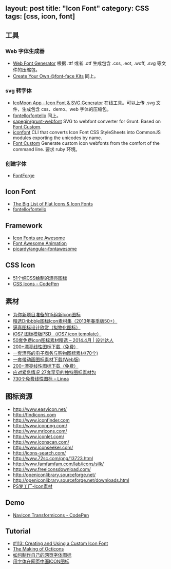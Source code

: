 layout: post
title: "Icon Font"
category: CSS
tags: [css, icon, font]
---

## 工具

### Web 字体生成器

- [Web Font Generator](https://www.web-font-generator.com/) 根据 .ttf 或者 .otf 生成包含 .css, .eot, .woff, .svg 等文件的压缩包。
- [Create Your Own @font-face Kits](http://www.fontsquirrel.com/tools/webfont-generator) 同上。

### svg 转字体

- [IcoMoon App - Icon Font & SVG Generator](https://icomoon.io/app/#/select) 在线工具。可以上传 .svg 文件，生成包含 css、demo、web 字体的压缩包。
- [fontello/fontello](https://github.com/fontello/fontello#developers-api) 同上。
- [sapegin/grunt-webfont](https://github.com/sapegin/grunt-webfont) SVG to webfont converter for Grunt. Based on [Font Custom](http://fontcustom.com/).
- [iconfont](https://www.npmjs.org/package/iconfont) CLI that converts Icon Font CSS StyleSheets into CommonJS modules exporting the unicodes by name.
- [Font Custom](http://fontcustom.com/#) Generate custom icon webfonts from the comfort of the command line. 要求 ruby 环境。

### 创建字体

- [FontForge](http://fontforge.github.io/en-US/)

## Icon Font

- [The Big List of Flat Icons & Icon Fonts](http://css-tricks.com/flat-icons-icon-fonts/)
- [fontello/fontello](https://github.com/fontello/fontello#developers-api)

## Framework

- [Icon Fonts are Awesome](http://css-tricks.com/examples/IconFont/)
- [Font Awesome Animation](http://l-lin.github.io/font-awesome-animation/)
- [picardy/angular-fontawesome](https://github.com/picardy/angular-fontawesome)

## CSS Icon

- [51个纯CSS绘制的漂亮图标](http://www.shejidaren.com/pure-css-icons.html)
- [CSS Icons - CodePen](http://codepen.io/WhiteWolfWizard/pen/LfkFh)

## 素材

- [为你新项目准备的15组新Icon图标](http://www.shejidaren.com/15-new-icon-set-downloads.html)
- [精选Dribbble图标Icon素材集（2013年春季版50+）](http://www.shejidaren.com/dribbble-freebie-icons-2013-spring.html)
- [逼真图标设计欣赏（拟物化图标）](http://www.shejidaren.com/%E9%80%BC%E7%9C%9F%E5%9B%BE%E6%A0%87%E8%AE%BE%E8%AE%A1%E6%AC%A3%E8%B5%8F.html)
- [iOS7 图标模板PSD （iOS7 icon template）](http://www.shejidaren.com/ios7-icon-template.html)
- [50套免费icon图标素材精选 – 2014.4月 | 设计达人](http://www.shejidaren.com/free-icon-set-2014-4.html)
- [200+漂亮线性图标下载（免费）](http://www.shejidaren.com/200-outline-icons-for-designer.html)
- [一套漂亮的电子商务与购物图标素材(70个)](http://www.shejidaren.com/70-ecommerce-icons.html)
- [一套带动画图标素材下载(Web版)](http://www.shejidaren.com/animated-icon-download.html)
- [200+漂亮线性图标下载（免费）](http://www.shejidaren.com/200-outline-icons-for-designer.html)
- [应对紧急情况 27套罕见的独特图标素材包](http://www.shejidaren.com/unique-icon-sets.html)
- [730个免费线性图标 – Linea](http://www.shejidaren.com/730-outline-icons.html)

## 图标资源

- <http://www.easyicon.net/>
- <http://findicons.com>
- <http://www.iconfinder.com>
- <http://www.iconpng.com/>
- <http://www.mricons.com/>
- <http://www.iconlet.com/>
- <http://www.iconscan.com/>
- <http://www.iconseeker.com/>
- <http://icons-search.com/>
- <http://www.72sc.com/png/13723.html>
- <http://www.famfamfam.com/lab/icons/silk/>
- <http://www.freeiconsdownload.com/>
- <http://openiconlibrary.sourceforge.net/>
- <http://openiconlibrary.sourceforge.net/downloads.html>
- [PS梦工厂-Icon素材](http://www.psdreamworks.com/category/materials-and-download/icon_materials)

## Demo

- [Navicon Transformicons - CodePen](http://codepen.io/bennettfeely/pen/twbyA)

## Tutorial

- [#113: Creating and Using a Custom Icon Font](http://css-tricks.com/video-screencasts/113-creating-and-using-a-custom-icon-font/)
- [The Making of Octicons](https://github.com/blog/1135-the-making-of-octicons)
- [如何制作自己的网页字体图标](http://www.w3cplus.com/css3/how-to-make-your-own-icon-webfont.html)
- [用字体在网页中画ICON图标](http://www.imooc.com/view/243)
